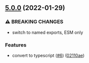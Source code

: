 ## [5.0.0](https://github.com/alanshaw/it-ws/compare/v4.0.0...v5.0.0) (2022-01-29)


### ⚠ BREAKING CHANGES

* switch to named exports, ESM only

### Features

* convert to typescript ([#6](https://github.com/alanshaw/it-ws/issues/6)) ([02110ae](https://github.com/alanshaw/it-ws/commit/02110aea661b83cde311eb2ce28c8a3da5c0e2a0))
